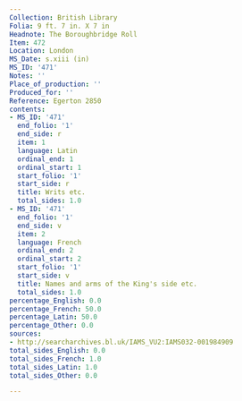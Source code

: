 ```yaml
---
Collection: British Library
Folia: 9 ft. 7 in. X 7 in
Headnote: The Boroughbridge Roll
Item: 472
Location: London
MS_Date: s.xiii (in)
MS_ID: '471'
Notes: ''
Place_of_production: ''
Produced_for: ''
Reference: Egerton 2850
contents:
- MS_ID: '471'
  end_folio: '1'
  end_side: r
  item: 1
  language: Latin
  ordinal_end: 1
  ordinal_start: 1
  start_folio: '1'
  start_side: r
  title: Writs etc.
  total_sides: 1.0
- MS_ID: '471'
  end_folio: '1'
  end_side: v
  item: 2
  language: French
  ordinal_end: 2
  ordinal_start: 2
  start_folio: '1'
  start_side: v
  title: Names and arms of the King's side etc.
  total_sides: 1.0
percentage_English: 0.0
percentage_French: 50.0
percentage_Latin: 50.0
percentage_Other: 0.0
sources:
- http://searcharchives.bl.uk/IAMS_VU2:IAMS032-001984909
total_sides_English: 0.0
total_sides_French: 1.0
total_sides_Latin: 1.0
total_sides_Other: 0.0

---
```

